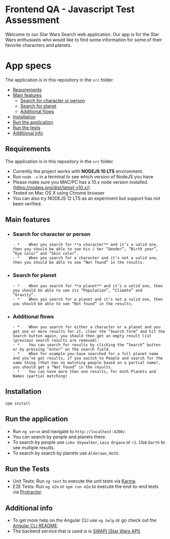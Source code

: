 # Frontend QA - Javascript Test Assessment

Welcome to our Star Wars Search web application. Our app is for the Star Wars enthusiasts who would like to find some information for some of their favorite characters and planets.

# App specs
 
 The application is in this repository in the `src` folder.
 
- [Requirements](#Requirements)
- [Main features](#Main-features)
  - [Search for character or person](#search-for-character-or-person)
  - [Search for planet](#search-for-planet)
  - [Additional flows](#additional-flows)
- [Installation](#Installation)
- [Run the application](#run-the-app)
- [Run the tests](#Installation)
- [Additional info](#additional-info)

## Requirements
The application is in this repository in the `src` folder.
- Currently the project works with **NODEJS 10 LTS** environment. 
- Run ```node -v``` in a terminal to see which version of NodeJS you have
- Please make sure you MAC/PC has a 10.x node version installed. (https://nodejs.org/dist/latest-v10.x/). 
- Tested on Mac OS X using Chrome browser
- You can also try NODEJS 12 LTS as an experiment but support has not been verified. 

## Main features

   - ### Search for character or person
         - *	When you search for **a character** and it’s a valid one, then you should be able to see his / her “Gender”, “Birth year”, “Eye color” and “Skin color”.
         - *	When you search for a character and it’s not a valid one, then you should be able to see “Not found” in the results.

   - ### Search for planet
         - *	When you search for **a planet** and it’s a valid one, then you should be able to see its “Population”, “Climate” and “Gravity”.
         - *	When you search for a planet and it’s not a valid one, then you should be able to see “Not found” in the results.

   - ### Additional flows
         - *	When you search for either a character or a planet and you get one or more results for it, clear the “Search form” and hit the Search button again, you should then get an empty result list (previous search results are removed).
         - *	You can search for results by clicking the “Search” button or by pressing “enter” on the search field.
         - *	When for example you have searched for a full planet name and you’ve got results, if you switch to People and search for the same thing (that has no matching people based on a partial name), you should get a “Not found” in the results.
         - *	You can have more than one results, for both Planets and Names (partial matching)



## Installation

```
npm install 
```

## Run the application

- Run `ng serve` and navigate to `http://localhost:4200/`. 
- You can search by people and planets there.
- To search by people use `Luke Skywalker`, `Leia Organa` or `r2`. Use `Darth` to see multiple results.  
- To search by search by planets use `Alderaan`, `Hoth`.
 

## Run the Tests

- Unit Tests: Run `ng test` to execute the unit tests via [Karma](https://karma-runner.github.io).
- E2E Tests: Run `ng e2e` or `npm run e2e` to execute the end-to-end tests via [Protractor](http://www.protractortest.org/).

## Additional info

- To get more help on the Angular CLI use `ng help` or go check out the [Angular CLI README](https://github.com/angular/angular-cli/blob/master/README.md).
- The backend service that is used is is [SWAPI (Star Wars API)](https://swapi.dev/documentation)
